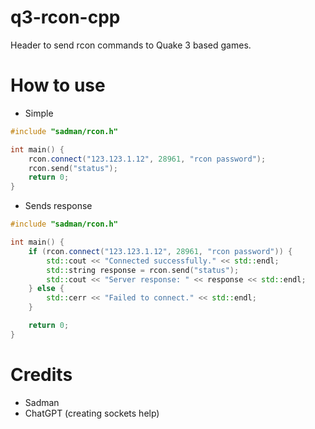 # q3-rcon-cpp
Header to send rcon commands to Quake 3 based games.

# How to use

- Simple
```cpp
#include "sadman/rcon.h"

int main() {
    rcon.connect("123.123.1.12", 28961, "rcon password");
    rcon.send("status");
    return 0;
}
```

- Sends response
```cpp
#include "sadman/rcon.h"

int main() {
    if (rcon.connect("123.123.1.12", 28961, "rcon password")) {
        std::cout << "Connected successfully." << std::endl;
        std::string response = rcon.send("status");
        std::cout << "Server response: " << response << std::endl;
    } else {
        std::cerr << "Failed to connect." << std::endl;
    }

    return 0;
}
```

# Credits
- Sadman
- ChatGPT (creating sockets help)
